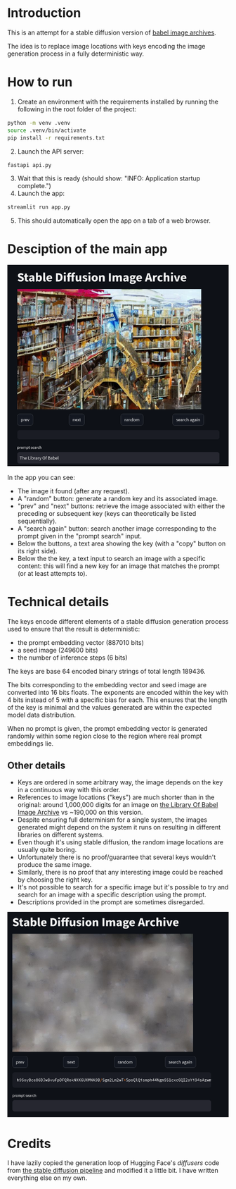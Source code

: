 # Introduction

This is an attempt for a stable diffusion version of [babel image archives](http://babelia.libraryofbabel.info/about.html).

The idea is to replace image locations with keys encoding the image generation process in a fully deterministic way.


# How to run

1. Create an environment with the requirements installed by running the following in the root folder of the project:
```bash
python -m venv .venv
source .venv/bin/activate
pip install -r requirements.txt
```
2. Launch the API server: 
```bash
fastapi api.py
```
3. Wait that this is ready (should show: "INFO:     Application startup complete.")
4. Launch the app:
```bash
streamlit run app.py
```
5. This should automatically open the app on a tab of a web browser.

# Desciption of the main app

![example of prompt look-up](images/prompt-lob.png)


In the app you can see:
- The image it found (after any request).
- A "random" button: generate a random key and its associated image.
- "prev" and "next" buttons: retrieve the image associated with either the preceding or subsequent key (keys can theoretically be listed sequentially).
- A "search again" button: search another image corresponding to the prompt given in the "prompt search" input.
- Below the buttons, a text area showing the key (with a "copy" button on its right side).
- Below the the key, a text input to search an image with a specific content: this will find a new key for an image that matches the prompt (or at least attempts to).


# Technical details

The keys encode different elements of a stable diffusion generation process used to ensure that the result is deterministic:
- the prompt embedding vector (887010 bits)
- a seed image (249600 bits)
- the number of inference steps (6 bits)

The keys are base 64 encoded binary strings of total length 189436.

The bits corresponding to the embedding vector and seed image are converted into 16 bits floats. The exponents are encoded within the key with 4 bits instead of 5 with a specific bias for each. This ensures that the length of the key is minimal and the values generated are within the expected model data distribution.

When no prompt is given, the prompt embedding vector is generated randomly within some region close to the region where real prompt embeddings lie.

## Other details

- Keys are ordered in some arbitrary way, the image depends on the key in a continuous way with this order.
- References to image locations ("keys") are much shorter than in the original: around 1,000,000 digits for an image on [the Library Of Babel Image Archive](https://babelia.libraryofbabel.info) vs ~190,000 on this version.
- Despite ensuring full determinism for a single system, the images generated might depend on the system it runs on resulting in different libraries on different systems.
- Even though it's using stable diffusion, the random image locations are usually quite boring.
- Unfortunately there is no proof/guarantee that several keys wouldn't produce the same image.
- Similarly, there is no proof that any interesting image could be reached by choosing the right key.
- It's not possible to search for a specific image but it's possible to try and search for an image with a specific description using the prompt.
- Descriptions provided in the prompt are sometimes disregarded.

![example of randomly generated image](images/random-key.png)


# Credits

I have lazily copied the generation loop of Hugging Face's *diffusers* code from [the stable diffusion pipeline](https://github.com/huggingface/diffusers/blob/main/src/diffusers/pipelines/stable_diffusion/pipeline_stable_diffusion.py) and modified it a little bit. I have written everything else on my own.






















